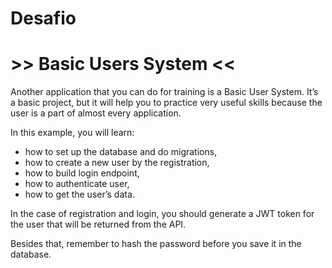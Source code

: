 # Desafio

# >> Basic Users System <<

Another application that you can do for training is a Basic User System. It’s a basic project, but it will help you to practice very useful skills because the user is a part of almost every application.

In this example, you will learn: 
- how to set up the database and do migrations, 
- how to create a new user by the registration, 
- how to build login endpoint, 
- how to authenticate user, 
- how to get the user’s data.

In the case of registration and login, you should generate a JWT token for the user that will be returned from the API.

Besides that, remember to hash the password before you save it in the database.
